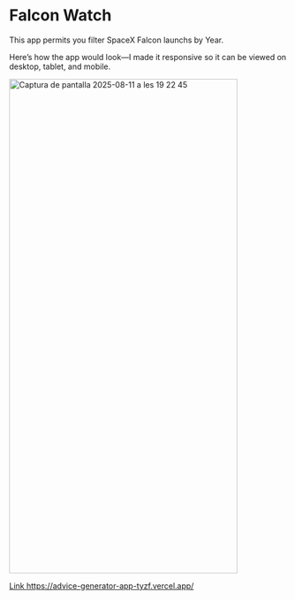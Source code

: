 # Falcon Watch

This app permits you filter SpaceX Falcon launchs by Year.

Here’s how the app would look—I made it responsive so it can be viewed on desktop, tablet, and mobile.

<img width="413" height="894" alt="Captura de pantalla 2025-08-11 a les 19 22 45" src="https://github.com/user-attachments/assets/85c3430e-88bb-4642-9873-aa3fb9e0d07e" />

[Link https://advice-generator-app-tyzf.vercel.app/
](https://falconwatch-app-1khu.vercel.app/)
